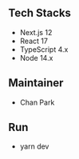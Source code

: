 ## Tech Stacks

- Next.js 12
- React 17
- TypeScript 4.x
- Node 14.x

## Maintainer

- Chan Park

## Run

- yarn dev
